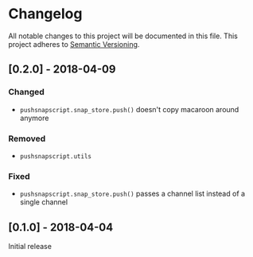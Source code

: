 # Changelog
All notable changes to this project will be documented in this file.
This project adheres to [Semantic Versioning](http://semver.org/).

## [0.2.0] - 2018-04-09
### Changed
* `pushsnapscript.snap_store.push()` doesn't copy macaroon around anymore

### Removed
* `pushsnapscript.utils`

### Fixed
* `pushsnapscript.snap_store.push()` passes a channel list instead of a single channel

## [0.1.0] - 2018-04-04
Initial release
